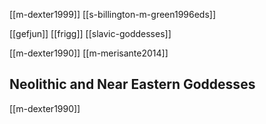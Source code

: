 [[m-dexter1999]]
[[s-billington-m-green1996eds]]



[[gefjun]]
[[frigg]]
[[slavic-goddesses]]

[[m-dexter1990]]
[[m-merisante2014]]

## Neolithic and Near Eastern Goddesses
[[m-dexter1990]]